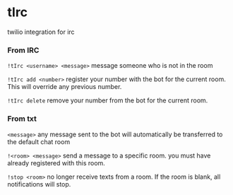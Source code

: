 # tIrc
twilio integration for irc

### From IRC

`!tIrc <username> <message>` message someone who is not in the room

`!tIrc add <number>` register your number with the bot for the current room.  This will override any previous number.

`!tIrc delete` remove your number from the bot for the current room.

### From txt

`<message>` any message sent to the bot will automatically be transferred to the default chat room

`!<room> <message>` send a message to a specific room. you must have already registered with this room.

`!stop <room>` no longer receive texts from a room.  If the room is blank, all notifications will stop.
